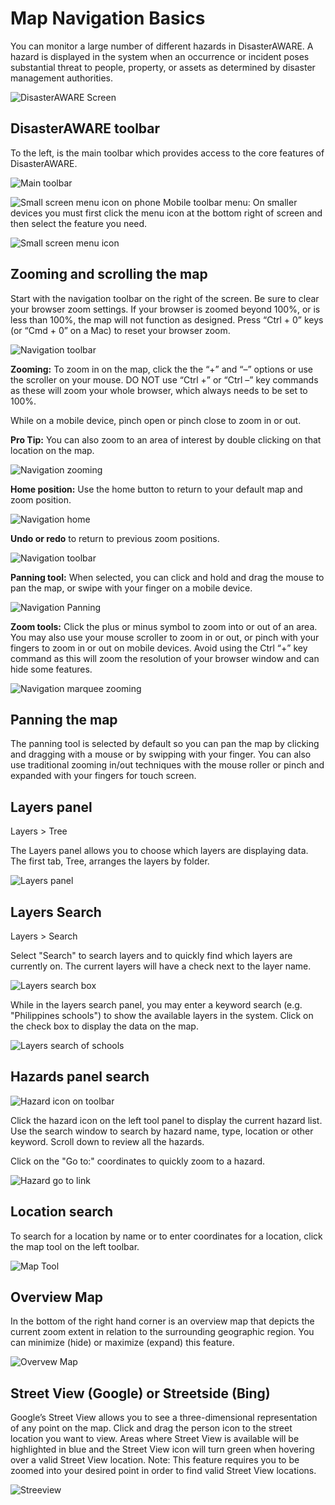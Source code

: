 # Map Navigation Basics

You can monitor a large number of different hazards in DisasterAWARE. A hazard is displayed in the system when an occurrence or incident poses substantial threat to people, property, or assets as determined by disaster management authorities.

![DisasterAWARE Screen](https://github.com/LuigiBella/PDC_test/blob/master/images/1.3_figure_1.png)

## DisasterAWARE toolbar

To the left, is the main toolbar which provides access to the core features of DisasterAWARE. 

![Main toolbar](https://github.com/LuigiBella/PDC_test/blob/master/images/1.3_figure_2.png)

![Small screen menu icon on phone](https://github.com/LuigiBella/PDC_test/blob/master/icons/small_screen_menu_icon.png) Mobile toolbar menu: On smaller devices you must first click the menu icon at the bottom right of screen and then select the feature you need.

![Small screen menu icon](https://github.com/LuigiBella/PDC_test/blob/master/images/1.3_figure_2a.png)

##	Zooming and scrolling the map

Start with the navigation toolbar on the right of the screen. Be sure to clear your browser zoom settings. If your browser is zoomed beyond 100%, or is less than 100%, the map will not function as designed. Press “Ctrl + 0” keys (or “Cmd + 0” on a Mac) to reset your browser zoom.

![Navigation toolbar](https://github.com/LuigiBella/PDC_test/blob/master/images/1.3_figure_3.png)

**Zooming:** To zoom in on the map, click the the “+” and “–” options or use the scroller on your mouse.
DO NOT use “Ctrl +” or “Ctrl –” key commands as these will zoom your whole browser, which always needs to be set to 100%.

While on a mobile device, pinch open or pinch close to zoom in or out.

**Pro Tip:** You can also zoom to an area of interest by double clicking on that location on the map.

![Navigation zooming](https://github.com/LuigiBella/PDC_test/blob/master/images/1.3_figure_4.png)

**Home position:** Use the home button to return to your default map and zoom position.

![Navigation home](https://github.com/LuigiBella/PDC_test/blob/master/images/1.3_figure_5.png)

**Undo or redo** to return to previous zoom positions.

![Navigation toolbar](https://github.com/LuigiBella/PDC_test/blob/master/images/1.3_figure_6.png)

**Panning tool:** When selected, you can click and hold and drag the mouse to pan the map, or swipe with your finger on a mobile device.

![Navigation Panning](https://github.com/LuigiBella/PDC_test/blob/master/images/1.3_figure_7.png)

**Zoom tools:** Click the plus or minus symbol to zoom into or out of an area. You may also use your mouse scroller to zoom in or out, or pinch with your fingers to zoom in or out on mobile devices. Avoid using the Ctrl “+” key command as this will zoom the resolution of your browser window and can hide some features.

![Navigation marquee zooming](https://github.com/LuigiBella/PDC_test/blob/master/images/1.3_figure_8.png)

## Panning the map
The panning tool is selected by default so you can pan the map by clicking and dragging with a mouse or by swipping with your finger. You can also use traditional zooming in/out techniques with the mouse roller or pinch and expanded with your fingers for touch screen.

## Layers panel

Layers > Tree

The Layers panel allows you to choose which layers are displaying data. The first tab, Tree, arranges the layers by folder.

![Layers panel](https://github.com/LuigiBella/PDC_test/blob/master/images/1.3_figure_9.png)

## Layers Search

Layers > Search

Select "Search" to search layers and to quickly find which layers are currently on. The current layers will have a check next to the layer name.

![Layers search box](https://github.com/LuigiBella/PDC_test/blob/master/images/1.3_figure_10.png)

While in the layers search panel, you may enter a keyword search (e.g. "Philippines schools") to show the available layers in the system. Click on the check box to display the data on the map.

![Layers search of schools](https://github.com/LuigiBella/PDC_test/blob/master/images/1.3_figure_11.png)

## Hazards panel search 

![Hazard icon on toolbar](https://github.com/LuigiBella/PDC_test/blob/master/images/1.3_figure_12.png)

Click the hazard icon on the left tool panel to display the current hazard list. Use the search window to search by hazard name, type, location or other keyword. Scroll down to review all the hazards.

Click on the "Go to:" coordinates to quickly zoom to a hazard.

![Hazard go to link](https://github.com/LuigiBella/PDC_test/blob/master/images/1.3_figure_13.png)

 ## Location search

To search for a location by name or to enter coordinates for a location, click the map tool on the left toolbar.

![Map Tool](https://github.com/LuigiBella/PDC_test/blob/master/images/1.3_figure_14.png)

## Overview Map

In the bottom of the right hand corner is an overview map that depicts the current zoom extent in relation to the surrounding geographic region. You can minimize (hide) or maximize (expand) this feature.

![Overvew Map](https://github.com/LuigiBella/PDC_test/blob/master/images/1.3_figure_15.png)

## Street View (Google) or Streetside (Bing)

Google’s Street View allows you to see a three-dimensional representation of any point on the map. Click and drag the person icon to the street location you want to view. Areas where Street View is available will be highlighted in blue and the Street View icon will turn green when hovering over a valid Street View location. Note: This feature requires you to be zoomed into your desired point in order to find valid Street View locations.

![Streeview](https://github.com/LuigiBella/PDC_test/blob/master/images/1.3_figure_16.png)